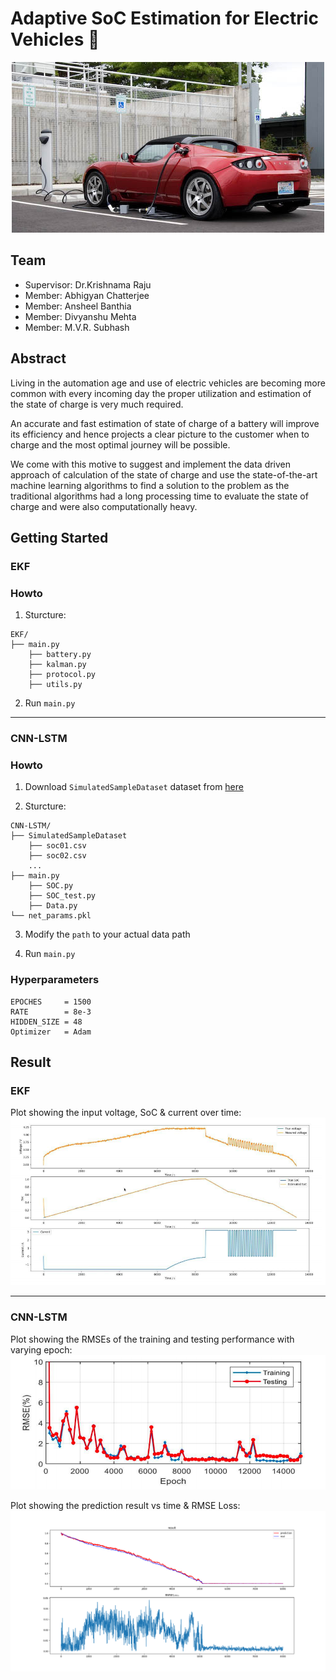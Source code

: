 # Adaptive SoC Estimation for Electric Vehicles :battery: 

<p align="center">
  <img src="https://github.com/Ansheel9/Adaptive-SoC-Estimation/blob/master/imgs/charging.jpg">
</p>

## Team
- Supervisor: Dr.Krishnama Raju
- Member: Abhigyan Chatterjee
- Member: Ansheel Banthia
- Member: Divyanshu Mehta
- Member: M.V.R. Subhash

## Abstract
Living in the automation age and use of electric vehicles are becoming more common with every incoming day the proper utilization and estimation of the state of charge is very much required.

An accurate and fast estimation of state of charge of a battery will improve its efficiency and hence projects a clear picture to the customer when to charge and the most optimal journey will be possible.

We come with this motive to suggest and implement the data driven approach of calculation of the state of charge and use the state-of-the-art machine learning algorithms to find a solution to the problem as the traditional algorithms had a long processing time to evaluate the state of charge and were also computationally heavy.

## Getting Started

### EKF

### Howto
1. Sturcture:
```shell
EKF/
├── main.py
    ├── battery.py
    ├── kalman.py
    ├── protocol.py
    ├── utils.py
```
2. Run `main.py`

---
### CNN-LSTM

### Howto
1. Download `SimulatedSampleDataset` dataset from [here](https://github.com/Ansheel9/Adaptive-SoC-Estimation/tree/master/Code/CNN-LSTM/SimulatedSampleDataset)

2. Sturcture:
```shell
CNN-LSTM/
├── SimulatedSampleDataset
	├── soc01.csv  
	├── soc02.csv 
	...
├── main.py
    ├── SOC.py
    ├── SOC_test.py
    ├── Data.py
└── net_params.pkl
```
3. Modify the `path` to your actual data path

4. Run `main.py`

### Hyperparameters
```
EPOCHES     = 1500
RATE        = 8e-3
HIDDEN_SIZE = 48
Optimizer   = Adam
```

## Result

### EKF

Plot showing the input voltage, SoC & current over time:
![](https://github.com/Ansheel9/Adaptive-SoC-Estimation/blob/master/imgs/ekf.png)

---
### CNN-LSTM

Plot showing the RMSEs of the training and testing performance with varying epoch:
![](https://github.com/Ansheel9/Adaptive-SoC-Estimation/blob/master/imgs/rmse.png)

Plot showing the prediction result vs time & RMSE Loss:
![](https://github.com/Ansheel9/Adaptive-SoC-Estimation/blob/master/imgs/cnn-lstm.png)
